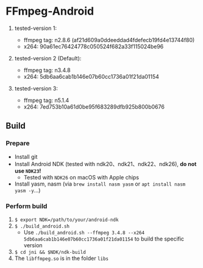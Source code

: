 # FFmpeg-Android

1. tested-version 1:
    - ffmpeg tag: n2.8.6 (af21d609a0ddeeddad4fdefecb19fd4e13744f80)
    - x264: 90a61ec76424778c050524f682a33f115024be96

2. tested-version 2 (Default):
    - ffmpeg tag: n3.4.8
    - x264: 5db6aa6cab1b146e07b60cc1736a01f21da01154

3. tested-version 3:
    - ffmpeg tag: n5.1.4
    - x264: 7ed753b10a61d0be95f683289dfb925b800b0676

## Build

### Prepare

- Install git
- Install Android NDK (tested with ndk20、ndk21、ndk22、ndk26), __do not use `NDK23`!__
  - Tested with `NDK26` on macOS with Apple chips
- Install yasm, nasm (via `brew install nasm yasm` or `apt install nasm yasm -y`...)

### Perform build

1. `$ export NDK=/path/to/your/android-ndk`
2. `$ ./build_android.sh`
    - Use `./build_android.sh --ffmpeg 3.4.8 --x264 5db6aa6cab1b146e07b60cc1736a01f21da01154` to build the specific version
3. `$ cd jni && $NDK/ndk-build`
4. The `libffmpeg.so` is in the folder `libs`
